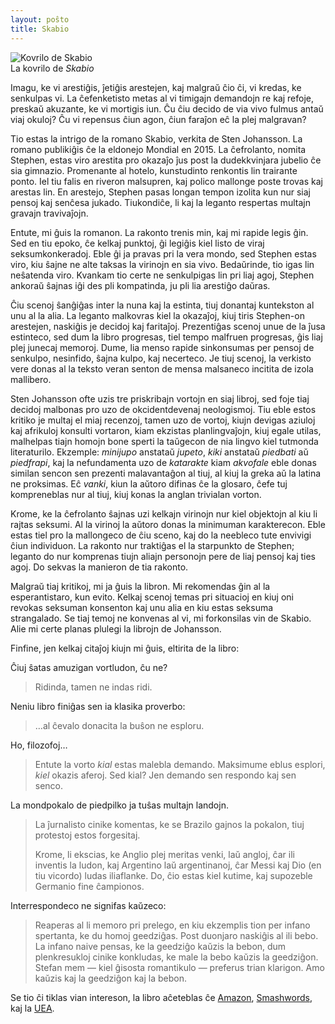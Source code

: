 ```yaml
---
layout: poŝto
title: Skabio
---
```


<div class="kovrilo-bildo">
<img src="{{ site.baseurl }}/images/kovrbildo-de-skabio.jpg" alt="Kovrilo de Skabio" />
<div>La kovrilo de <em>Skabio</em></div>
</div>

Imagu, ke vi arestiĝis, ĵetiĝis arestejen, kaj malgraŭ ĉio ĉi, vi kredas, ke senkulpas vi. La ĉefenketisto metas al vi timigajn demandojn re kaj refoje, preskaŭ akuzante, ke vi mortigis iun. Ĉu ĉiu decido de via vivo fulmus antaŭ viaj okuloj? Ĉu vi repensus ĉiun agon, ĉiun faraĵon eĉ la plej malgravan?

Tio estas la intrigo de la romano Skabio, verkita de Sten Johansson. La romano publikiĝis ĉe la eldonejo Mondial en 2015. La ĉefrolanto, nomita Stephen, estas viro arestita pro okazaĵo ĵus post la dudekkvinjara jubelio ĉe sia gimnazio. Promenante al hotelo, kunstudinto renkontis lin trairante ponto. Iel tiu falis en riveron malsupren, kaj polico mallonge poste trovas kaj arestas lin. En arestejo, Stephen pasas longan tempon izolita kun nur siaj pensoj kaj senĉesa jukado. Tiukondiĉe, li kaj la leganto respertas multajn gravajn travivaĵojn.

Entute, mi ĝuis la romanon. La rakonto trenis min, kaj mi rapide legis ĝin. Sed en tiu epoko, ĉe kelkaj punktoj, ĝi legiĝis kiel listo de viraj seksumkonkeradoj. Eble ĝi ja pravas pri la vera mondo, sed Stephen estas viro, kiu ŝajne ne alte taksas la virinojn en sia vivo. Bedaŭrinde, tio igas lin neŝatenda viro. Kvankam tio certe ne senkulpigas lin pri liaj agoj, Stephen ankoraŭ ŝajnas iĝi des pli kompatinda, ju pli lia arestiĝo daŭras.

Ĉiu scenoj ŝanĝiĝas inter la nuna kaj la estinta, tiuj donantaj kuntekston al unu al la alia. La leganto malkovras kiel la okazaĵoj, kiuj tiris Stephen-on arestejen, naskiĝis je decidoj kaj faritaĵoj. Prezentiĝas scenoj unue de la ĵusa estinteco, sed dum la libro progresas, tiel tempo malfruen progresas, ĝis liaj plej junecaj memoroj. Dume, lia menso rapide sinkonsumas per pensoj de senkulpo, nesinfido, ŝajna kulpo, kaj necerteco. Je tiuj scenoj, la verkisto vere donas al la teksto veran senton de mensa malsaneco incitita de izola mallibero.

Sten Johansson ofte uzis tre priskribajn vortojn en siaj libroj, sed foje tiaj decidoj malbonas pro uzo de okcidentdevenaj neologismoj. Tiu eble estos kritiko je multaj el miaj recenzoj, tamen uzo de vortoj, kiujn devigas aziuloj kaj afrikuloj konsulti vortaron, kiam ekzistas planlingvaĵojn, kiuj egale utilas, malhelpas tiajn homojn bone sperti la taŭgecon de nia lingvo kiel tutmonda literaturilo. Ekzemple: _minijupo_ anstataŭ _jupeto_, _kiki_ anstataŭ _piedbati_ aŭ _piedfrapi_, kaj la nefundamenta uzo de _katarakte_ kiam _akvofale_ eble donas similan sencon sen prezenti malavantaĝon al tiuj, al kiuj la greka aŭ la latina ne proksimas. Eĉ _vanki_, kiun la aŭtoro difinas ĉe la glosaro, ĉefe tuj kompreneblas nur al tiuj, kiuj konas la anglan trivialan vorton.

Krome, ke la ĉefrolanto ŝajnas uzi kelkajn virinojn nur kiel objektojn al kiu li rajtas seksumi. Al la virinoj la aŭtoro donas la minimuman karakterecon. Eble estas tiel pro la mallongeco de ĉiu sceno, kaj do la neebleco tute envivigi ĉiun individuon. La rakonto nur traktiĝas el la starpunkto de Stephen; leganto do nur komprenas tiujn aliajn personojn pere de liaj pensoj kaj ties agoj. Do sekvas la manieron de tia rakonto.

Malgraŭ tiaj kritikoj, mi ja ĝuis la libron. Mi rekomendas ĝin al la esperantistaro, kun evito. Kelkaj scenoj temas pri situacioj en kiuj oni revokas seksuman konsenton kaj unu alia en kiu estas seksuma strangalado. Se tiaj temoj ne konvenas al vi, mi forkonsilas vin de Skabio. Alie mi certe planas plulegi la librojn de Johansson.

Finfine, jen kelkaj citaĵoj kiujn mi ĝuis, eltirita de la libro:

Ĉiuj ŝatas amuzigan vortludon, ĉu ne?

> Ridinda, tamen ne indas ridi.

Neniu libro finiĝas sen ia klasika proverbo:

> …al ĉevalo donacita la buŝon ne esploru.

Ho, filozofoj…

> Entute la vorto _kial_ estas malebla demando. Maksimume eblus esplori, _kiel_ okazis aferoj. Sed kial? Jen demando sen respondo kaj sen senco.

La mondpokalo de piedpilko ja tuŝas multajn landojn.

> La ĵurnalisto cinike komentas, ke se Brazilo gajnos la pokalon, tiuj protestoj estos forgesitaj.
>
> Krome, li ekscias, ke Anglio plej meritas venki, laŭ angloj, ĉar ili inventis la ludon, kaj Argentino laŭ argentinanoj, ĉar Messi kaj Dio (en tiu vicordo) ludas iliaflanke. Do, ĉio estas kiel kutime, kaj supozeble Germanio fine ĉampionos.

Interrespondeco ne signifas kaŭzeco:

> Reaperas al li memoro pri prelego, en kiu ekzemplis tion per infano spertanta, ke du homoj geedziĝas. Post duonjaro naskiĝis al ili bebo. La infano naive pensas, ke la geedziĝo kaŭzis la bebon, dum plenkresukloj cinike konkludas, ke male la bebo kaŭzis la geedziĝon. Stefan mem — kiel ĝisosta romantikulo — preferus trian klarigon. Amo kaŭzis kaj la geedziĝon kaj la bebon.

Se tio ĉi tiklas vian intereson, la libro aĉeteblas ĉe [Amazon][amazon], [Smashwords][smashwords], kaj la [UEA][].

  [amazon]: https://amzn.to/2CDvLtq
  [smashwords]: https://www.smashwords.com/books/view/548700?ref=neoeinstein
  [UEA]: http://katalogo.uea.org/katalogo.php?inf=9161
